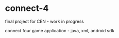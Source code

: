 # connect-4
final project for CEN - work in progress

connect four game application - java, xml, android sdk

